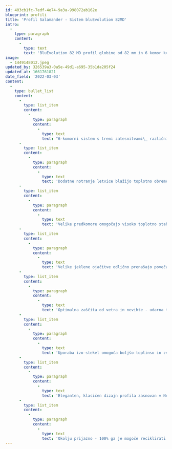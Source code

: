 ```yaml
---
id: 403cb1fc-7edf-4e74-9a3a-998072ab162e
blueprint: profili
title: 'Profil Salamander - Sistem bluEvolution 82MD'
intro:
  -
    type: paragraph
    content:
      -
        type: text
        text: 'BluEvolution 82 MD profil globine od 82 mm in 6 komor kvalitetno spremlja visoke standarde modernega časa. Popolnoma optimiziran sistem odlikuje odličen prihranek energije in inovativna tehnologija tesnjenja ter je znan kot idealna rešitev za nizkoenergijske in pasivne hiše. Uporaba posebno dizajnirane konstrukcije in termično izboljšana tesnila, skupaj s trojno zasteklitvijo dosegajo visoko energetsko učinkovitst, ter bistveno manjšo porabo energije. BluEvolution je vrhunski izdelek brez konkurence, ki bo zadovoljil tudi najzahtevnejše uporabnike.'
image:
  - 1449148012.jpeg
updated_by: 326539a3-0a5e-49d1-a695-35b1da205f24
updated_at: 1661761821
date_field: '2022-03-03'
content:
  -
    type: bullet_list
    content:
      -
        type: list_item
        content:
          -
            type: paragraph
            content:
              -
                type: text
                text: "6-komorni sistem s tremi zatesnitvami\_ različnih sistemov v profilu dosega odlično toplinsko in zvočno izolacijo"
      -
        type: list_item
        content:
          -
            type: paragraph
            content:
              -
                type: text
                text: 'Dodatne notranje letvice blažijo toplotno obremenitev okvirja in krila'
      -
        type: list_item
        content:
          -
            type: paragraph
            content:
              -
                type: text
                text: 'Velike predkomore omogočajo visoko toplotno stabilnost in optimalno toplotno izolacijo'
      -
        type: list_item
        content:
          -
            type: paragraph
            content:
              -
                type: text
                text: 'Velike jeklene ojačitve odlično prenašajo povečano težo stekla (troslojno)'
      -
        type: list_item
        content:
          -
            type: paragraph
            content:
              -
                type: text
                text: 'Optimalna zaščita od vetra in nevihte - udarna tesnila, varjena na vogalih, zagotavljajo učinkovito zaščito pred slabim vremenom'
      -
        type: list_item
        content:
          -
            type: paragraph
            content:
              -
                type: text
                text: 'Uporaba izo-stekel omogoča boljšo toplinso in zvočno izolacijo ter zaščito pred vlomom.'
      -
        type: list_item
        content:
          -
            type: paragraph
            content:
              -
                type: text
                text: 'Eleganten, klasičen dizajn profila zasnovan v Nemčiji'
      -
        type: list_item
        content:
          -
            type: paragraph
            content:
              -
                type: text
                text: 'Okolju prijazno - 100% ga je mogoče reciklirati'
---
```

